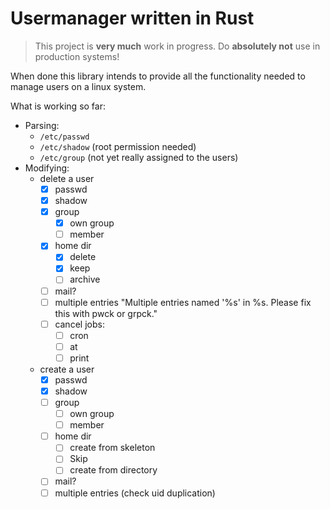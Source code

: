 # Usermanager written in Rust

> This project is **very much** work in progress. Do **absolutely not** use in production systems!

When done this library intends to provide all the functionality needed to manage users on a linux system.

What is working so far:
  * Parsing:
    * `/etc/passwd`
    * `/etc/shadow` (root permission needed)
    * `/etc/group` (not yet really assigned to the users)
  * Modifying:
    * delete a user
        * [x] passwd
        * [x] shadow
        * [X] group
            * [x] own group
            * [ ] member
        * [x] home dir
            * [x] delete
            * [x] keep
            * [ ] archive
        * [ ] mail?
        * [ ] multiple entries "Multiple entries named '%s' in %s. Please fix this with pwck or grpck."
        * [ ] cancel jobs:
            * [ ] cron
            * [ ] at
            * [ ] print
    * create a user
        - [x] passwd
        - [x] shadow
        - [ ] group
            - [ ] own group
            - [ ] member
        - [ ] home dir
            - [ ] create from skeleton
            - [ ] Skip
            - [ ] create from directory
        - [ ] mail?
        - [ ] multiple entries (check uid duplication)
